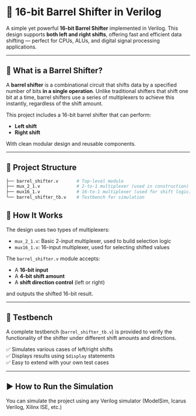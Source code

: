# 🔄 16-bit Barrel Shifter in Verilog

A simple yet powerful **16-bit Barrel Shifter** implemented in Verilog. This design supports **both left and right shifts**, offering fast and efficient data shifting — perfect for CPUs, ALUs, and digital signal processing applications.

---

## 🚀 What is a Barrel Shifter?

A **barrel shifter** is a combinational circuit that shifts data by a specified number of bits **in a single operation**. Unlike traditional shifters that shift one bit at a time, barrel shifters use a series of multiplexers to achieve this instantly, regardless of the shift amount.

This project includes a 16-bit barrel shifter that can perform:
- **Left shift**
- **Right shift**

With clean modular design and reusable components.

---

## 📂 Project Structure

```bash
├── barrel_shifter.v       # Top-level module
├── mux_2_1.v              # 2-to-1 multiplexer (used in construction)
├── mux16_1.v              # 16-to-1 multiplexer (used for shift logic)
└── barrel_shifter_tb.v    # Testbench for simulation
```

## 🧠 How It Works

The design uses two types of multiplexers:

- `mux_2_1.v`: Basic 2-input multiplexer, used to build selection logic  
- `mux16_1.v`: 16-input multiplexer, used for selecting shifted values

The `barrel_shifter.v` module accepts:

- A **16-bit input**
- A **4-bit shift amount**
- A **shift direction control** (left or right)

and outputs the shifted 16-bit result.

---

## 🧪 Testbench

A complete testbench (`barrel_shifter_tb.v`) is provided to verify the functionality of the shifter under different shift amounts and directions.

✅ Simulates various cases of left/right shifts  
✅ Displays results using `$display` statements  
✅ Easy to extend with your own test cases

---

## ▶️ How to Run the Simulation

You can simulate the project using any Verilog simulator (ModelSim, Icarus Verilog, Xilinx ISE, etc.)


